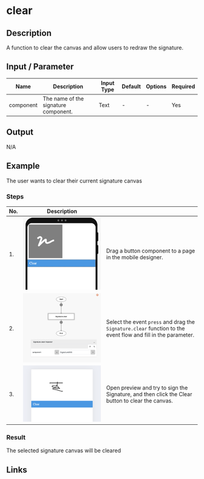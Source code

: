 # clear

## Description

A function to clear the canvas and allow users to redraw the signature.

## Input / Parameter

| Name | Description | Input Type | Default | Options | Required |
| ------ | ------ | ------ | ------ | ------ | ------ |
| component | The name of the signature component. | Text | - | - | Yes |

## Output

N/A

<!-- Format: [![Video]({image-path})]({url-link}) -->

## Example

The user wants to clear their current signature canvas 

<!-- Share a scenario, like a user requirements. -->

### Steps

| No. | Description |  |
| ------ | ------ | ------ |
| 1. | ![](./clear-step-1.png) | Drag a button component to a page in the mobile designer. |
| 2. | ![](./clear-step-2.png) | Select the event `press` and drag the `Signature.clear` function to the event flow and fill in the parameter. |
| 3. | ![](./clear-step-3.png) | Open preview and try to sign the Signature, and then click the Clear button to clear the canvas. |

<!-- Show the steps and share some screenshots.

1. .....

Format: ![]({image-path}) -->

### Result

The selected signature canvas will be cleared

<!-- Explain the output.

Format: ![]({image-path}) -->

## Links
